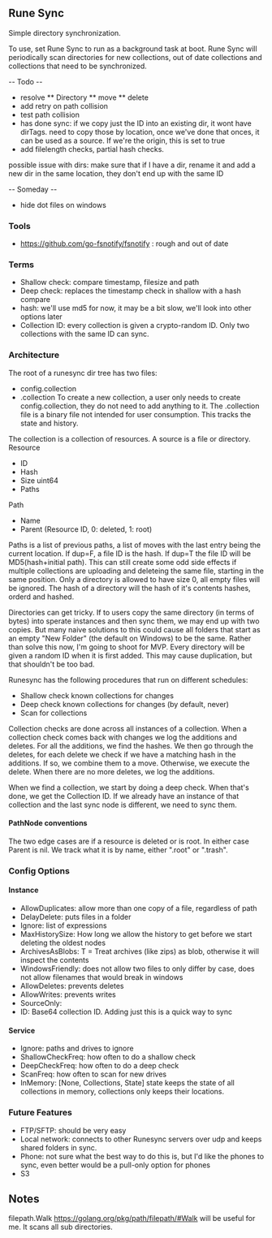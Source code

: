 ## Rune Sync
Simple directory synchronization.

To use, set Rune Sync to run as a background task at boot. Rune Sync will periodically scan directories for new collections, out of date collections and collections that need to be synchronized.

-- Todo --
* resolve
** Directory
** move
** delete
* add retry on path collision
* test path collision
* has done sync: if we copy just the ID into an existing dir, it wont have dirTags. need to copy those by location, once we've done that onces, it can be used as a source. If we're the origin, this is set to true
* add filelength checks, partial hash checks.

possible issue with dirs: make sure that if I have a dir, rename it and add a new dir in the same location, they don't end up with the same ID

-- Someday --
* hide dot files on windows

### Tools
* https://github.com/go-fsnotify/fsnotify : rough and out of date

### Terms
- Shallow check: compare timestamp, filesize and path
- Deep check: replaces the timestamp check in shallow with a hash compare
- hash: we'll use md5 for now, it may be a bit slow, we'll look into other options later
- Collection ID: every collection is given a crypto-random ID. Only two collections with the same ID can sync.

### Architecture
The root of a runesync dir tree has two files:
- config.collection
- .collection
To create a new collection, a user only needs to create config.collection, they do not need to add anything to it. The .collection file is a binary file not intended for user consumption. This tracks the state and history.

The collection is a collection of resources. A source is a file or directory.
Resource
- ID
- Hash
- Size uint64
- Paths

Path
- Name
- Parent (Resource ID, 0: deleted, 1: root)

Paths is a list of previous paths, a list of moves with the last entry being the current location. If dup=F, a file ID is the hash. If dup=T the file ID will be MD5(hash+initial path). This can still create some odd side effects if multiple collections are uploading and deleteing the same file, starting in the same position. Only a directory is allowed to have size 0, all empty files will be ignored. The hash of a directory will the hash of it's contents hashes, orderd and hashed.

Directories can get tricky. If to users copy the same directory (in terms of bytes) into sperate instances and then sync them, we may end up with two copies. But many naive solutions to this could cause all folders that start as an empty "New Folder" (the default on Windows) to be the same. Rather than solve this now, I'm going to shoot for MVP. Every directory will be given a random ID when it is first added. This may cause duplication, but that shouldn't be too bad.

Runesync has the following procedures that run on different schedules:
- Shallow check known collections for changes
- Deep check known collections for changes (by default, never)
- Scan for collections

Collection checks are done across all instances of a collection. When a collection check comes back with changes we log the additions and deletes. For all the additions, we find the hashes. We then go through the deletes, for each delete we check if we have a matching hash in the additions. If so, we combine them to a move. Otherwise, we execute the delete. When there are no more deletes, we log the additions.

When we find a collection, we start by doing a deep check. When that's done, we get the Collection ID. If we already have an instance of that collection and the last sync node is different, we need to sync them. 

#### PathNode conventions
The two edge cases are if a resource is deleted or is root. In either case Parent is nil. We track what it is by name, either ".root" or ".trash".

### Config Options

#### Instance
* AllowDuplicates: allow more than one copy of a file, regardless of path
* DelayDelete: puts files in a folder
* Ignore: list of expressions
* MaxHistorySize: How long we allow the history to get before we start deleting the oldest nodes
* ArchivesAsBlobs: T = Treat archives (like zips) as blob, otherwise it will inspect the contents
* WindowsFriendly: does not allow two files to only differ by case, does not allow filenames that would break in windows
* AllowDeletes: prevents deletes
* AllowWrites: prevents writes
* SourceOnly: 
* ID: Base64 collection ID. Adding just this is a quick way to sync

#### Service
* Ignore: paths and drives to ignore
* ShallowCheckFreq: how often to do a shallow check
* DeepCheckFreq: how often to do a deep check
* ScanFreq: how often to scan for new drives
* InMemory: [None, Collections, State] state keeps the state of all collections in memory, collections only keeps their locations.

### Future Features
* FTP/SFTP: should be very easy
* Local network: connects to other Runesync servers over udp and keeps shared folders in sync.
* Phone: not sure what the best way to do this is, but I'd like the phones to sync, even better would be a pull-only option for phones
* S3

## Notes
filepath.Walk https://golang.org/pkg/path/filepath/#Walk will be useful for me. It scans all sub directories.